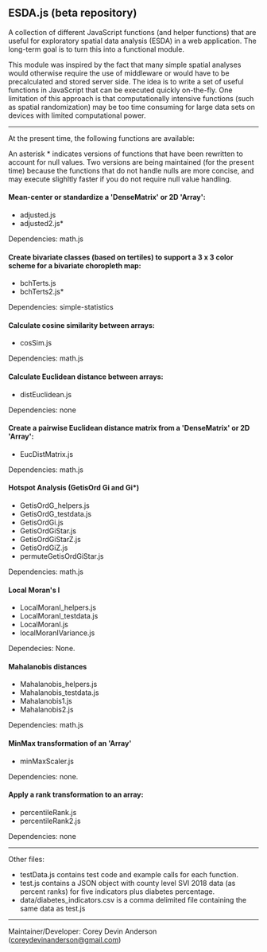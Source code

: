 ## ESDA.js (beta repository)

A collection of different JavaScript functions (and helper functions) that are useful for exploratory spatial data analysis (ESDA) in a web application. The long-term goal is to turn this into a functional module.

This module was inspired by the fact that many simple spatial analyses would otherwise require the use of middleware or would have to be precalculated and stored server side. The idea is to write a set of useful functions in JavaScript that can be executed quickly on-the-fly. One limitation of this approach is that computationally intensive functions (such as spatial randomization) may be too time consuming for large data sets on devices with limited computational power. 

---

At the present time, the following functions are available:

An asterisk * indicates versions of functions that have been rewritten to account for null values. Two versions are being maintained (for the present time) because the functions that do not handle nulls are more concise, and may execute slighltly faster if you do not require null value handling.


#### Mean-center or standardize a 'DenseMatrix' or 2D 'Array':

- adjusted.js <br>
- adjusted2.js* <br>

Dependencies: math.js
<br>

#### Create bivariate classes (based on tertiles) to support a 3 x 3 color scheme for a bivariate choropleth map:

- bchTerts.js <br>
- bchTerts2.js* <br>

Dependencies: simple-statistics
<br>

#### Calculate cosine similarity between arrays:

- cosSim.js <br>

Dependencies: math.js
<br>

#### Calculate Euclidean distance between arrays:

- distEuclidean.js <br>

Dependencies: none
<br>

#### Create a pairwise Euclidean distance matrix from a 'DenseMatrix' or 2D 'Array':

- EucDistMatrix.js <br>

Dependencies: math.js
<br>

#### Hotspot Analysis (GetisOrd Gi and Gi*)

- GetisOrdG_helpers.js <br>
- GetisOrdG_testdata.js <br>
- GetisOrdGi.js <br>
- GetisOrdGiStar.js <br>
- GetisOrdGiStarZ.js <br>
- GetisOrdGiZ.js <br>
- permuteGetisOrdGiStar.js <br>

Dependencies: math.js
<br>

#### Local Moran's I

- LocalMoranI_helpers.js <br>
- LocalMoranI_testdata.js <br>
- LocalMoranI.js <br>
- localMoranIVariance.js <br>

Dependecies: None.

#### Mahalanobis distances

- Mahalanobis_helpers.js <br>
- Mahalanobis_testdata.js <br>
- Mahalanobis1.js <br>
- Mahalanobis2.js <br>

Dependencies: math.js
<br>

#### MinMax transformation of an 'Array'

- minMaxScaler.js <vr>

Dependencies: none.
<br>

#### Apply a rank transformation to an array:

- percentileRank.js <br>
- percentileRank2.js <br>

Dependencies: none
<br>

---

Other files:

- testData.js contains test code and example calls for each function.<br>
- test.js contains a JSON object with county level SVI 2018 data (as percent ranks) for five indicators plus diabetes percentage.<br>
- data/diabetes_indicators.csv is a comma delimited file containing the same data as test.js<br>

---

Maintainer/Developer: Corey Devin Anderson (coreydevinanderson@gmail.com)






